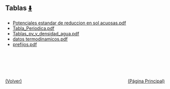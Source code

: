 
<html>
<body>
<h2>Tablas <a href="https://downgit.github.io/#/home?url=https://github.com/Apuntes-FIUBA/Apuntes-Electronica/tree/main/83 - Química/8301 - Quimica/Tablas" style="font-size:20px">  ⬇️ </a></h2>
<ul>
    <li><a href="Potenciales estandar de reduccion en sol acuosas.pdf">Potenciales estandar de reduccion en sol acuosas.pdf</a></li>
    <li><a href="Tabla_Periodica.pdf">Tabla_Periodica.pdf</a></li>
    <li><a href="Tablas_pv_y_densidad_agua.pdf">Tablas_pv_y_densidad_agua.pdf</a></li>
    <li><a href="datos termodinamicos.pdf">datos termodinamicos.pdf</a></li>
    <li><a href="prefijos.pdf">prefijos.pdf</a></li>
</ul>
</body>
</html>




























<br><br><br><br><br><a href="/" style="float: left">(Volver)</a> <a href="/../../../../../" style="float: right">(Página Principal)</a>
